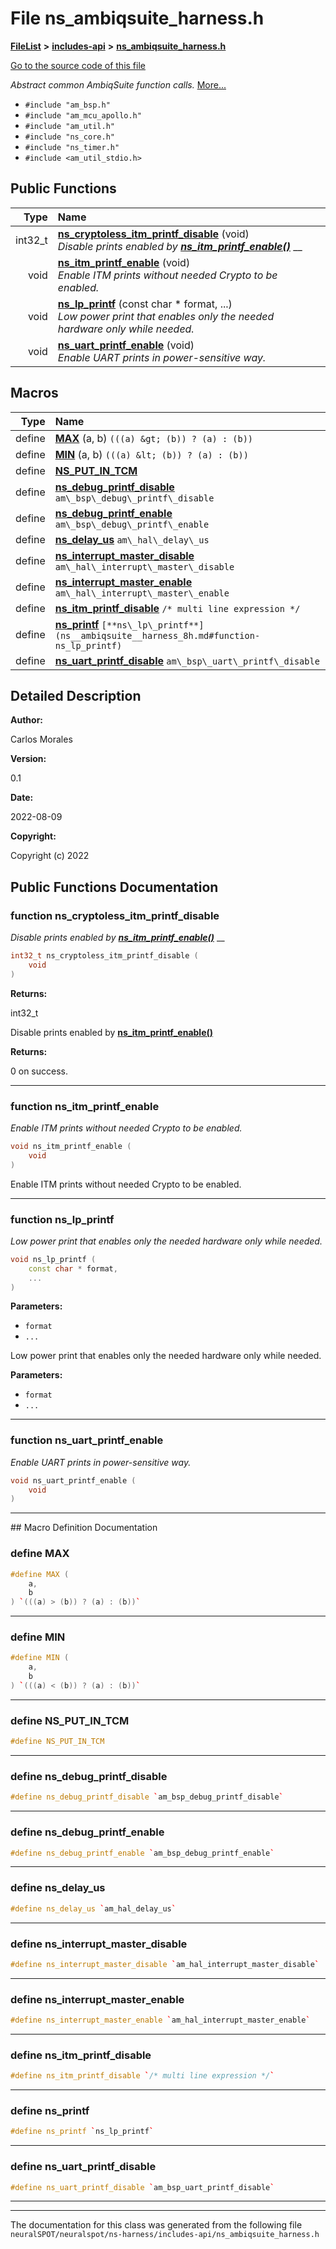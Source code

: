 

# File ns\_ambiqsuite\_harness.h



[**FileList**](files.md) **>** [**includes-api**](dir_5a7ca3359baeaf8be53d9a3d1e900244.md) **>** [**ns\_ambiqsuite\_harness.h**](ns__ambiqsuite__harness_8h.md)

[Go to the source code of this file](ns__ambiqsuite__harness_8h_source.md)

_Abstract common AmbiqSuite function calls._ [More...](#detailed-description)

* `#include "am_bsp.h"`
* `#include "am_mcu_apollo.h"`
* `#include "am_util.h"`
* `#include "ns_core.h"`
* `#include "ns_timer.h"`
* `#include <am_util_stdio.h>`





































## Public Functions

| Type | Name |
| ---: | :--- |
|  int32\_t | [**ns\_cryptoless\_itm\_printf\_disable**](#function-ns_cryptoless_itm_printf_disable) (void) <br>_Disable prints enabled by_ [_**ns\_itm\_printf\_enable()**_](ns__ambiqsuite__harness_8h.md#function-ns_itm_printf_enable) __ |
|  void | [**ns\_itm\_printf\_enable**](#function-ns_itm_printf_enable) (void) <br>_Enable ITM prints without needed Crypto to be enabled._  |
|  void | [**ns\_lp\_printf**](#function-ns_lp_printf) (const char \* format, ...) <br>_Low power print that enables only the needed hardware only while needed._  |
|  void | [**ns\_uart\_printf\_enable**](#function-ns_uart_printf_enable) (void) <br>_Enable UART prints in power-sensitive way._  |



























## Macros

| Type | Name |
| ---: | :--- |
| define  | [**MAX**](ns__ambiqsuite__harness_8h.md#define-max) (a, b) `(((a) &gt; (b)) ? (a) : (b))`<br> |
| define  | [**MIN**](ns__ambiqsuite__harness_8h.md#define-min) (a, b) `(((a) &lt; (b)) ? (a) : (b))`<br> |
| define  | [**NS\_PUT\_IN\_TCM**](ns__ambiqsuite__harness_8h.md#define-ns_put_in_tcm)  <br> |
| define  | [**ns\_debug\_printf\_disable**](ns__ambiqsuite__harness_8h.md#define-ns_debug_printf_disable)  `am\_bsp\_debug\_printf\_disable`<br> |
| define  | [**ns\_debug\_printf\_enable**](ns__ambiqsuite__harness_8h.md#define-ns_debug_printf_enable)  `am\_bsp\_debug\_printf\_enable`<br> |
| define  | [**ns\_delay\_us**](ns__ambiqsuite__harness_8h.md#define-ns_delay_us)  `am\_hal\_delay\_us`<br> |
| define  | [**ns\_interrupt\_master\_disable**](ns__ambiqsuite__harness_8h.md#define-ns_interrupt_master_disable)  `am\_hal\_interrupt\_master\_disable`<br> |
| define  | [**ns\_interrupt\_master\_enable**](ns__ambiqsuite__harness_8h.md#define-ns_interrupt_master_enable)  `am\_hal\_interrupt\_master\_enable`<br> |
| define  | [**ns\_itm\_printf\_disable**](ns__ambiqsuite__harness_8h.md#define-ns_itm_printf_disable)  `/* multi line expression */`<br> |
| define  | [**ns\_printf**](ns__ambiqsuite__harness_8h.md#define-ns_printf)  `[**ns\_lp\_printf**](ns__ambiqsuite__harness_8h.md#function-ns_lp_printf)`<br> |
| define  | [**ns\_uart\_printf\_disable**](ns__ambiqsuite__harness_8h.md#define-ns_uart_printf_disable)  `am\_bsp\_uart\_printf\_disable`<br> |

## Detailed Description




**Author:**

Carlos Morales 




**Version:**

0.1 




**Date:**

2022-08-09




**Copyright:**

Copyright (c) 2022 





    
## Public Functions Documentation




### function ns\_cryptoless\_itm\_printf\_disable 

_Disable prints enabled by_ [_**ns\_itm\_printf\_enable()**_](ns__ambiqsuite__harness_8h.md#function-ns_itm_printf_enable) __
```C++
int32_t ns_cryptoless_itm_printf_disable (
    void
) 
```





**Returns:**

int32\_t


Disable prints enabled by [**ns\_itm\_printf\_enable()**](ns__ambiqsuite__harness_8h.md#function-ns_itm_printf_enable)




**Returns:**

0 on success. 





        

<hr>



### function ns\_itm\_printf\_enable 

_Enable ITM prints without needed Crypto to be enabled._ 
```C++
void ns_itm_printf_enable (
    void
) 
```



Enable ITM prints without needed Crypto to be enabled. 


        

<hr>



### function ns\_lp\_printf 

_Low power print that enables only the needed hardware only while needed._ 
```C++
void ns_lp_printf (
    const char * format,
    ...
) 
```





**Parameters:**


* `format` 
* `...` 

Low power print that enables only the needed hardware only while needed.




**Parameters:**


* `format` 
* `...` 




        

<hr>



### function ns\_uart\_printf\_enable 

_Enable UART prints in power-sensitive way._ 
```C++
void ns_uart_printf_enable (
    void
) 
```




<hr>
## Macro Definition Documentation





### define MAX 

```C++
#define MAX (
    a,
    b
) `(((a) > (b)) ? (a) : (b))`
```




<hr>



### define MIN 

```C++
#define MIN (
    a,
    b
) `(((a) < (b)) ? (a) : (b))`
```




<hr>



### define NS\_PUT\_IN\_TCM 

```C++
#define NS_PUT_IN_TCM 
```




<hr>



### define ns\_debug\_printf\_disable 

```C++
#define ns_debug_printf_disable `am_bsp_debug_printf_disable`
```




<hr>



### define ns\_debug\_printf\_enable 

```C++
#define ns_debug_printf_enable `am_bsp_debug_printf_enable`
```




<hr>



### define ns\_delay\_us 

```C++
#define ns_delay_us `am_hal_delay_us`
```




<hr>



### define ns\_interrupt\_master\_disable 

```C++
#define ns_interrupt_master_disable `am_hal_interrupt_master_disable`
```




<hr>



### define ns\_interrupt\_master\_enable 

```C++
#define ns_interrupt_master_enable `am_hal_interrupt_master_enable`
```




<hr>



### define ns\_itm\_printf\_disable 

```C++
#define ns_itm_printf_disable `/* multi line expression */`
```




<hr>



### define ns\_printf 

```C++
#define ns_printf `ns_lp_printf`
```




<hr>



### define ns\_uart\_printf\_disable 

```C++
#define ns_uart_printf_disable `am_bsp_uart_printf_disable`
```




<hr>

------------------------------
The documentation for this class was generated from the following file `neuralSPOT/neuralspot/ns-harness/includes-api/ns_ambiqsuite_harness.h`

